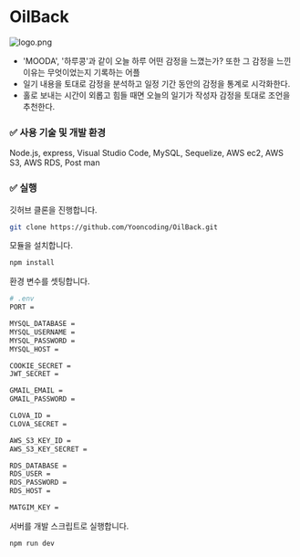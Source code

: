 # OilBack

![logo.png](https://user-images.githubusercontent.com/63987872/201514067-efdedc4b-5e50-47e0-9ec1-707cc01bfef3.png)

- 'MOODA', '하루콩'과 같이 오늘 하루 어떤 감정을 느꼈는가? 또한 그 감정을 느낀 이유는 무엇이었는지 기록하는 어플
- 일기 내용을 토대로 감정을 분석하고 일정 기간 동안의 감정을 통계로 시각화한다.
- 홀로 보내는 시간이 외롭고 힘들 때면 오늘의 일기가 작성자 감정을 토대로 조언을 추천한다.

### **✅ 사용 기술 및 개발 환경**

Node.js, express, Visual Studio Code, MySQL, Sequelize, AWS ec2, AWS S3, AWS RDS, Post man

### **✅ 실행**

깃허브 클론을 진행합니다.

```bash
git clone https://github.com/Yooncoding/OilBack.git
```

모듈을 설치합니다.

```bash
npm install
```

환경 변수를 셋팅합니다.

```bash
# .env
PORT =

MYSQL_DATABASE =
MYSQL_USERNAME =
MYSQL_PASSWORD =
MYSQL_HOST =

COOKIE_SECRET =
JWT_SECRET =

GMAIL_EMAIL =
GMAIL_PASSWORD =

CLOVA_ID =
CLOVA_SECRET =

AWS_S3_KEY_ID =
AWS_S3_KEY_SECRET =

RDS_DATABASE =
RDS_USER =
RDS_PASSWORD =
RDS_HOST =

MATGIM_KEY =
```

서버를 개발 스크립트로 실행합니다.

```bash
npm run dev
```
